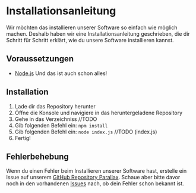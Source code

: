 # Installationsanleitung

Wir möchten das installieren unserer Software so einfach wie möglich machen. Deshalb haben wir eine Installationsanleitung geschrieben, die dir Schritt für Schritt erklärt, wie du unsere Software installieren kannst.

## Voraussetzungen
* [Node.js](https://nodejs.org/en/download)
Und das ist auch schon alles!

## Installation
1. Lade dir das Repository herunter
2. Öffne die Konsole und navigiere in das heruntergeladene Repository
3. Gehe in das Verzeichniss //TODO
4. Gib folgenden Befehl ein: `npm install`
5. Gib folgenden Befehl ein: `node index.js` //TODO (index.js)
6. Fertig!

## Fehlerbehebung
Wenn du einen Fehler beim Installieren unserer Software hast, erstelle ein Issue auf unserem [GitHub Repository Parallax](https://github.com/TeamVentureDive/Parallax/issues/new). Schaue aber bitte davor noch in den vorhandenen [Issues](https://github.com/TeamVentureDive/Parallax/issues) nach, ob dein Fehler schon bekannt ist.